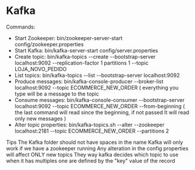 # Kafka

Commands:
* Start Zookeeper: bin/zookeeper-server-start config/zookeeper.properties
* Start Kafka:  bin/kafka-server-start config/server.properties
* Create topic: bin/kafka-topics --create --bootstrap-server localhost:9092 --replication-factor 1 partitions 1 --topic LOJA_NOVO_PEDIDO
* List topics: bin/kafka-topics --list --bootstrap-server localhost:9092
* Produce messages: bin/kafka-console-producer --broker-list localhost:9092 --topic ECOMMERCE_NEW_ORDER ( everything you type will be a message to the topic
* Consume messages: bin/kafka-console-consumer --bootstrap-server localhost:9092 --topic ECOMMERCE_NEW_ORDER --from-beginning ( the last command will read since the beginning, if not passed It will read only new messages )
* Alter topic properties: bin/kafka-topics.sh --alter --zookeeper localhost:2181 --topic ECOMMERCE_NEW_ORDER --partitions 2

Tips
The Kafka folder should not have spaces in the name 
Kafka will only work if we have a zookeeper running
Any alteration in the config properties will affect ONLY new topics
They way kafka decides which topic to use when it has multiples one are defined by the "key" value of the record
